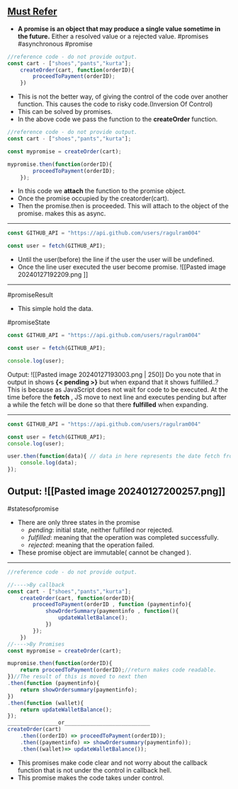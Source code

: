 [Must Refer](https://kkirtigoel01.medium.com/promises-in-javascript-js-27baf0e506b5)
- 
- **A promise is an object that may produce a single value sometime in the future.** Either a resolved value or a rejected value.
#promises #asynchronous #promise
```js
//reference code - do not provide output.
const cart - ["shoes","pants","kurta"];
	createOrder(cart, function(orderID){
		proceedToPayment(orderID);
	})
```
- This is not the better way, of giving the control of the code over another function. This causes the code to risky code.(Inversion Of Control)
- This can be solved by promises.
- In the above code we pass the function to the **createOrder** function. 
```js
//reference code - do not provide output.
const cart - ["shoes","pants","kurta"];

const mypromise = createOrder(cart);

mypromise.then(function(orderID){
		proceedToPayment(orderID);
	});
```
- In this code we **attach** the function to the promise object.
- Once the promise occupied by the creatorder(cart).
- Then the promise.then is proceeded. This will attach to the object of the promise. makes this as async.
----------
```js
const GITHUB_API = "https://api.github.com/users/ragulram004"

const user = fetch(GITHUB_API);
```
-  Until the user(before) the line if the user the user will be undefined.
-  Once the line user executed the user become promise.
	![[Pasted image 20240127192209.png ]]
------------
#promiseResult
- This simple hold the data.

#promiseState
```js
const GITHUB_API = "https://api.github.com/users/ragulram004"

const user = fetch(GITHUB_API);

console.log(user);
```
Output:
		![[Pasted image 20240127193003.png | 250]]
Do you note that in output in shows **{< pending >}** but when expand that it shows fulfilled..?
	This is because as JavaScript does not wait for code to be executed. At the time before the **fetch** , JS move to next line and executes pending but after a while the fetch will be done so that there **fulfilled** when expanding. 

-----


```js
const GITHUB_API = "https://api.github.com/users/ragulram004"

const user = fetch(GITHUB_API);
console.log(user);

user.then(function(data){ // data in here represents the date fetch from the api.
	console.log(data);
});
```
Output:
	![[Pasted image 20240127200257.png]]
-------
#statesofpromise 
- There are only three states in the promise
	- _pending_: initial state, neither fulfilled nor rejected. 
	- _fulfilled_: meaning that the operation was completed successfully. 
	- _rejected_: meaning that the operation failed.
- These promise object are immutable( cannot be changed ).
---
```js
//reference code - do not provide output.

//---->By callback
const cart - ["shoes","pants","kurta"];
	createOrder(cart, function(orderID){
		proceedToPayment(orderID , function (paymentinfo){
			showOrderSummary(paymentinfo , function(){
				updateWalletBalance();
			})
		});
	})
//---->By Promises
const mypromise = createOrder(cart);

mupromise.then(function(orderID){
	return proceedToPayment(orderID);//return makes code readable. 
})//The result of this is moved to next then
.then(function (paymentinfo){
	return showOrdersummary(paymentinfo);
})
.then(function (wallet){
	return updateWalletBalance();
});
________________or___________________________
createOrder(cart)
	.then((orderID) => proceedToPayment(orderID));
	.then((paymentinfo) => showOrdersummary(paymentinfo));
	.then((wallet)=> updateWalletBalance());

```
- This promises make code clear and not worry about the callback function that is not under the control in callback hell.
- This promise makes the code takes under control.